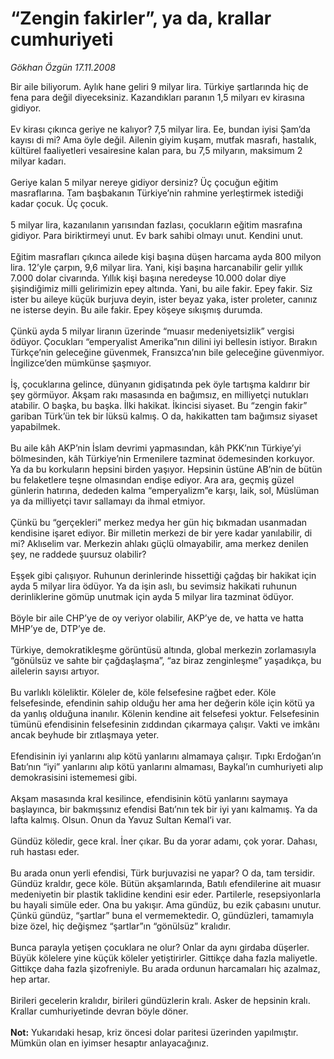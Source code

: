 # “Zengin fakirler”, ya da, krallar cumhuriyeti

*Gökhan Özgün 17.11.2008*

<div class="taraf_structure_2col_1zq">
<div class="margen_n">



 <p>Bir aile biliyorum. Aylık hane geliri 9 milyar lira. Türkiye şartlarında hiç de fena para değil diyeceksiniz. Kazandıkları paranın 1,5 milyarı ev kirasına gidiyor. <br/><br/>Ev kirası çıkınca geriye ne kalıyor? 7,5 milyar lira. Ee, bundan iyisi Şam’da kayısı di mi? Ama öyle değil. Ailenin giyim kuşam, mutfak masrafı, hastalık, kültürel faaliyetleri vesairesine kalan para, bu 7,5 milyarın, maksimum 2 milyar kadarı. <br/><br/>Geriye kalan 5 milyar nereye gidiyor dersiniz? Üç çocuğun eğitim masraflarına. Tam başbakanın Türkiye’nin rahmine yerleştirmek istediği kadar çocuk. Üç çocuk. <br/><br/>5 milyar lira, kazanılanın yarısından fazlası, çocukların eğitim masrafına gidiyor. Para biriktirmeyi unut. Ev bark sahibi olmayı unut. Kendini unut. <br/><br/>Eğitim masrafları çıkınca ailede kişi başına düşen harcama ayda 800 milyon lira. 12’yle çarpın, 9,6 milyar lira. Yani, kişi başına harcanabilir gelir yıllık 7.000 dolar civarında. Yıllık kişi başına neredeyse 10.000 dolar diye şişindiğimiz milli gelirimizin epey altında. Yani, bu aile fakir. Epey fakir. Siz ister bu aileye küçük burjuva deyin, ister beyaz yaka, ister proleter, canınız ne isterse deyin. Bu aile fakir. Epey köşeye sıkışmış durumda. <br/><br/>Çünkü ayda 5 milyar liranın üzerinde “muasır medeniyetsizlik” vergisi ödüyor. Çocukları “emperyalist Amerika”nın dilini iyi bellesin istiyor. Bırakın Türkçe’nin geleceğine güvenmek, Fransızca’nın bile geleceğine güvenmiyor. İngilizce’den mümkünse şaşmıyor. <br/><br/>İş, çocuklarına gelince, dünyanın gidişatında pek öyle tartışma kaldırır bir şey görmüyor. Akşam rakı masasında en bağımsız, en milliyetçi nutukları atabilir. O başka, bu başka. İlki hakikat. İkincisi siyaset. Bu “zengin fakir” gariban Türk’ün tek bir lüksü kalmış. O da, hakikatten tam bağımsız siyaset yapabilmek. <br/><br/>Bu aile kâh AKP’nin İslam devrimi yapmasından, kâh PKK’nın Türkiye’yi bölmesinden, kâh Türkiye’nin Ermenilere tazminat ödemesinden korkuyor. Ya da bu korkuların hepsini birden yaşıyor. Hepsinin üstüne AB’nin de bütün bu felaketlere teşne olmasından endişe ediyor. Ara ara, geçmiş güzel günlerin hatırına, dededen kalma “emperyalizm”e karşı, laik, sol, Müslüman ya da milliyetçi tavır sallamayı da ihmal etmiyor. <br/><br/>Çünkü bu “gerçekleri” merkez medya her gün hiç bıkmadan usanmadan kendisine işaret ediyor. Bir milletin merkezi de bir yere kadar yanılabilir, di mi? Aklıselim var. Merkezin ahlakı güçlü olmayabilir, ama merkez denilen şey, ne raddede şuursuz olabilir? <br/><br/>Eşşek gibi çalışıyor. Ruhunun derinlerinde hissettiği çağdaş bir hakikat için ayda 5 milyar lira ödüyor. Ya da işin aslı, bu sevimsiz hakikati ruhunun derinliklerine gömüp unutmak için ayda 5 milyar lira tazminat ödüyor. <br/><br/>Böyle bir aile CHP’ye de oy veriyor olabilir, AKP’ye de, ve hatta ve hatta MHP’ye de, DTP’ye de. <br/><br/>Türkiye, demokratikleşme görüntüsü altında, global merkezin zorlamasıyla “gönülsüz ve sahte bir çağdaşlaşma”, “az biraz zenginleşme” yaşadıkça, bu ailelerin sayısı artıyor. <br/><br/>Bu varlıklı köleliktir. Köleler de, köle felsefesine rağbet eder. Köle felsefesinde, efendinin sahip olduğu her ama her değerin köle için kötü ya da yanlış olduğuna inanılır. Kölenin kendine ait felsefesi yoktur. Felsefesinin tümünü efendisinin felsefesinin zıddından çıkarmaya çalışır. Vakti ve imkânı ancak beyhude bir zıtlaşmaya yeter. <br/><br/>Efendisinin iyi yanlarını alıp kötü yanlarını almamaya çalışır. Tıpkı Erdoğan’ın Batı’nın “iyi” yanlarını alıp kötü yanlarını almaması, Baykal’ın cumhuriyeti alıp demokrasisini istememesi gibi. <br/><br/>Akşam masasında kral kesilince, efendisinin kötü yanlarını saymaya başlayınca, bir bakmışsınız efendisi Batı’nın tek bir iyi yanı kalmamış. Ya da lafta kalmış. Olsun. Onun da Yavuz Sultan Kemal’i var. <br/><br/>Gündüz köledir, gece kral. İner çıkar. Bu da yorar adamı, çok yorar. Dahası, ruh hastası eder. <br/><br/>Bu arada onun yerli efendisi, Türk burjuvazisi ne yapar? O da, tam tersidir. Gündüz kraldır, gece köle. Bütün akşamlarında, Batılı efendilerine ait muasır medeniyetin bir plastik taklidine kendini esir eder. Partilerle, resepsiyonlarla bu hayali simüle eder. Ona bu yakışır. Ama gündüz, bu ezik çabasını unutur. Çünkü gündüz, “şartlar” buna el vermemektedir. O, gündüzleri, tamamıyla bize özel, hiç değişmez “şartlar”ın “gönülsüz” kralıdır. <br/><br/>Bunca parayla yetişen çocuklara ne olur? Onlar da aynı girdaba düşerler. Büyük kölelere yine küçük köleler yetiştirirler. Gittikçe daha fazla maliyetle. Gittikçe daha fazla şizofreniyle. Bu arada ordunun harcamaları hiç azalmaz, hep artar. <br/><br/>Birileri gecelerin kralıdır, birileri gündüzlerin kralı. Asker de hepsinin kralı. Krallar cumhuriyetinde devran böyle döner.<b> <br/><br/>Not:</b> Yukarıdaki hesap, kriz öncesi dolar paritesi üzerinden yapılmıştır. Mümkün olan en iyimser hesaptır anlayacağınız.</p>

<br/>


<div id="taraf_not">
</div>

</div>


</div>
